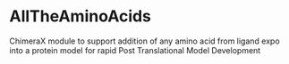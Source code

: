 # AllTheAminoAcids
ChimeraX module to support addition of any amino acid from ligand expo into a protein model for rapid Post Translational Model Development
